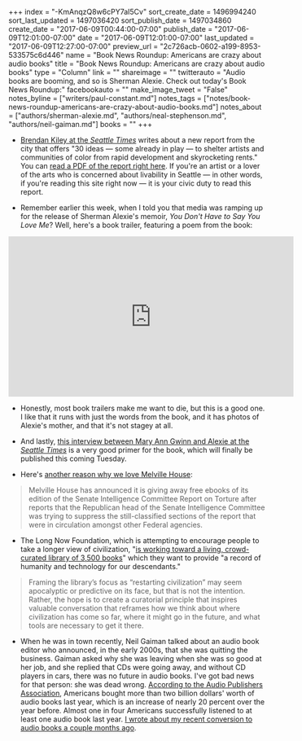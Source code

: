 +++
index = "-KmAnqzQ8w6cPY7aI5Cv"
sort_create_date = 1496994240
sort_last_updated = 1497036420
sort_publish_date = 1497034860
create_date = "2017-06-09T00:44:00-07:00"
publish_date = "2017-06-09T12:01:00-07:00"
date = "2017-06-09T12:01:00-07:00"
last_updated = "2017-06-09T12:27:00-07:00"
preview_url = "2c726acb-0602-a199-8953-533575c6d446"
name = "Book News Roundup: Americans are crazy about audio books"
title = "Book News Roundup: Americans are crazy about audio books"
type = "Column"
link = ""
shareimage = ""
twitterauto = "Audio books are booming, and so is Sherman Alexie. Check out today's Book News Roundup:"
facebookauto = ""
make_image_tweet = "False"
notes_byline = ["writers/paul-constant.md"]
notes_tags = ["notes/book-news-roundup-americans-are-crazy-about-audio-books.md"]
notes_about = ["authors/sherman-alexie.md", "authors/neal-stephenson.md", "authors/neil-gaiman.md"]
books = ""
+++
* [Brendan Kiley at the *Seattle Times*](http://www.seattletimes.com/entertainment/theater/city-announces-30-ideas-to-protect-arts-and-culture-spaces-from-high-rent-displacement/) writes about a new report from the city that offers "30 ideas — some already in play — to shelter artists and communities of color from rapid development and skyrocketing rents." You can [read a PDF of the report right here](http://www.seattle.gov/Documents/Departments/Arts/Downloads/Space/CULTURAL%20SPACE%20REPORT.pdf). If you're an artist or a lover of the arts who is concerned about livability in Seattle — in other words, if you're reading this site right now — it is your civic duty to read this report.

* Remember earlier this week, when I told you that media was ramping up for the release of Sherman Alexie's memoir, *You Don't Have to Say You Love Me*? Well, here's a book trailer, featuring a poem from the book:

<iframe width="560" height="315" src="https://www.youtube.com/embed/DfU6pSLjZ7E?rel=0" frameborder="0" allowfullscreen></iframe>

* Honestly, most book trailers make me want to die, but this is a good one. I like that it runs with just the words from the book, and it has photos of Alexie's mother, and that it's not stagey at all.

* And lastly, [this interview between Mary Ann Gwinn and Alexie at the *Seattle Times*](http://www.seattletimes.com/entertainment/books/roller-coasters-on-parallel-tracks-sherman-alexie-on-life-with-his-late-mother/) is a very good primer for the book, which will finally be published this coming Tuesday.

* Here's [another reason why we love Melville House](https://www.mhpbooks.com/press-release-melville-house-offers-free-ebook-of-torture-report-after-senate-republicans-try-to-suppress-it/):

<blockquote>Melville House has announced it is giving away free ebooks of its edition of the Senate Intelligence Committee Report on Torture after reports that the Republican head of the Senate Intelligence Committee was trying to suppress the still-classified sections of the report that were in circulation amongst other Federal agencies.</blockquote>

* The Long Now Foundation, which is attempting to encourage people to take a longer view of civilization, "[is working toward a living, crowd-curated library of 3,500 books](http://blog.longnow.org/02017/06/07/how-can-we-create-a-manual-for-civilization/)" which they want to provide "a record of humanity and technology for our descendants."

<blockquote>Framing the library’s focus as “restarting civilization” may seem apocalyptic or predictive on its face, but that is not the intention. Rather, the hope is to create a curatorial principle that inspires valuable conversation that reframes how we think about where civilization has come so far, where it might go in the future, and what tools are necessary to get it there.</blockquote>

* When he was in town recently, Neil Gaiman talked about an audio book editor who announced, in the early 2000s, that she was quitting the business. Gaiman asked why she was leaving when she was so good at her job, and she replied that CDs were going away, and without CD players in cars, there was no future in audio books. I've got bad news for that person: she was dead wrong. [According to the Audio Publishers Association](https://the-digital-reader.com/2017/06/07/audiobook-sales-18-2-2016-2-1-billion/), Americans bought more than two billion dollars' worth of audio books last year, which is an increase of nearly 20 percent over the year before. Almost one in four Americans successfully listened to at least one audio book last year. [I wrote about my recent conversion to audio books a couple months ago](http://www.seattlereviewofbooks.com/reviews/with-a-single-step/).